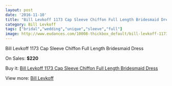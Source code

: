 ```yaml
---
layout: post
date: '2016-11-10'
title: "Bill Levkoff 1173 Cap Sleeve Chiffon Full Length Bridesmaid Dress"
category: Bill Levkoff
tags: ["bridal","wedding","unique","sleeve","full"]
image: http://www.eudances.com/10008-thickbox_default/bill-levkoff-1173-cap-sleeve-chiffon-full-length-bridesmaid-dress.jpg
---
```

Bill Levkoff 1173 Cap Sleeve Chiffon Full Length Bridesmaid Dress

On Sales: **$220**
<a href="https://www.eudances.com/en/bill-levkoff/3288-bill-levkoff-1173-cap-sleeve-chiffon-full-length-bridesmaid-dress.html"><amp-img layout="responsive" width="600" height="600" src="//www.eudances.com/10008-thickbox_default/bill-levkoff-1173-cap-sleeve-chiffon-full-length-bridesmaid-dress.jpg" alt="Bill Levkoff 1173 Cap Sleeve Chiffon Full Length Bridesmaid Dress 0" /></a>
<a href="https://www.eudances.com/en/bill-levkoff/3288-bill-levkoff-1173-cap-sleeve-chiffon-full-length-bridesmaid-dress.html"><amp-img layout="responsive" width="600" height="600" src="//www.eudances.com/10009-thickbox_default/bill-levkoff-1173-cap-sleeve-chiffon-full-length-bridesmaid-dress.jpg" alt="Bill Levkoff 1173 Cap Sleeve Chiffon Full Length Bridesmaid Dress 1" /></a>
<a href="https://www.eudances.com/en/bill-levkoff/3288-bill-levkoff-1173-cap-sleeve-chiffon-full-length-bridesmaid-dress.html"><amp-img layout="responsive" width="600" height="600" src="//www.eudances.com/10010-thickbox_default/bill-levkoff-1173-cap-sleeve-chiffon-full-length-bridesmaid-dress.jpg" alt="Bill Levkoff 1173 Cap Sleeve Chiffon Full Length Bridesmaid Dress 2" /></a>
<a href="https://www.eudances.com/en/bill-levkoff/3288-bill-levkoff-1173-cap-sleeve-chiffon-full-length-bridesmaid-dress.html"><amp-img layout="responsive" width="600" height="600" src="//www.eudances.com/10011-thickbox_default/bill-levkoff-1173-cap-sleeve-chiffon-full-length-bridesmaid-dress.jpg" alt="Bill Levkoff 1173 Cap Sleeve Chiffon Full Length Bridesmaid Dress 3" /></a>

Buy it: [Bill Levkoff 1173 Cap Sleeve Chiffon Full Length Bridesmaid Dress](https://www.eudances.com/en/bill-levkoff/3288-bill-levkoff-1173-cap-sleeve-chiffon-full-length-bridesmaid-dress.html "Bill Levkoff 1173 Cap Sleeve Chiffon Full Length Bridesmaid Dress")

View more: [Bill Levkoff](https://www.eudances.com/en/57-bill-levkoff "Bill Levkoff")